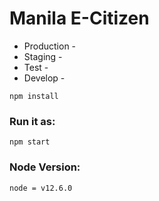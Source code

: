 # Manila E-Citizen


- Production -
- Staging -
- Test -
- Develop -

```
npm install
```

### Run it as:

```
npm start
```

### Node Version:

```
node = v12.6.0
```
